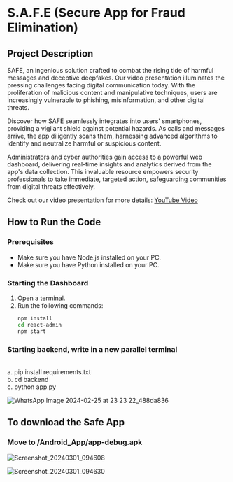 # S.A.F.E (Secure App for Fraud Elimination)

## Project Description
SAFE, an ingenious solution crafted to combat the rising tide of harmful messages and deceptive deepfakes. Our video presentation illuminates the pressing challenges facing digital communication today. With the proliferation of malicious content and manipulative techniques, users are increasingly vulnerable to phishing, misinformation, and other digital threats.

Discover how SAFE seamlessly integrates into users' smartphones, providing a vigilant shield against potential hazards. As calls and messages arrive, the app diligently scans them, harnessing advanced algorithms to identify and neutralize harmful or suspicious content.

Administrators and cyber authorities gain access to a powerful web dashboard, delivering real-time insights and analytics derived from the app's data collection. This invaluable resource empowers security professionals to take immediate, targeted action, safeguarding communities from digital threats effectively.

Check out our video presentation for more details: [YouTube Video](https://youtu.be/n8IE92nMU3U)

## How to Run the Code

### Prerequisites
- Make sure you have Node.js installed on your PC.
- Make sure you have Python installed on your PC.

### Starting the Dashboard
1. Open a terminal.
2. Run the following commands:
   ```sh
   npm install
   cd react-admin
   npm start


### Starting backend, write in a new parallel terminal
   </br> a. pip install requirements.txt
   </br> b. cd backend
   </br> c. python app.py

   ![WhatsApp Image 2024-02-25 at 23 23 22_488da836](https://github.com/Y-a-s-h-M-i-t-t-a-l/SafeApp/assets/104529934/c455bead-226c-4683-af66-7d2749dece7d)

## To download the Safe App

### Move to /Android_App/app-debug.apk

![Screenshot_20240301_094608](https://github.com/Y-a-s-h-M-i-t-t-a-l/SafeApp/assets/104529934/252d84c6-adfb-4593-82ea-4319affe25f7)


![Screenshot_20240301_094630](https://github.com/Y-a-s-h-M-i-t-t-a-l/SafeApp/assets/104529934/4dd7f937-4afb-4011-8315-fade41f9ca24)
